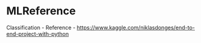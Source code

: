 # MLReference

Classification - Reference - https://www.kaggle.com/niklasdonges/end-to-end-project-with-python
